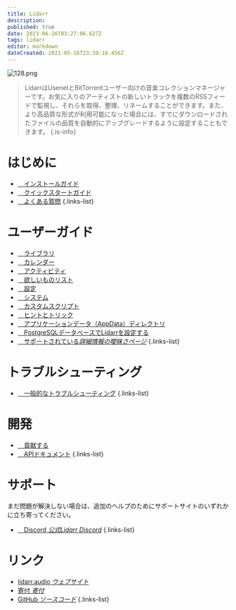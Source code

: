 ```yaml
---
title: Lidarr
description: 
published: true
date: 2023-06-26T03:27:06.627Z
tags: lidarr
editor: markdown
dateCreated: 2021-05-16T23:39:16.456Z
---
```


![128.png](/assets/lidarr/logos/128.png)

> LidarrはUsenetとBitTorrentユーザー向けの音楽コレクションマネージャーです。お気に入りのアーティストの新しいトラックを複数のRSSフィードで監視し、それらを取得、整理、リネームすることができます。また、より高品質な形式が利用可能になった場合には、すでにダウンロードされたファイルの品質を自動的にアップグレードするように設定することもできます。
{.is-info}

# はじめに

- [<i class="fas fa-plus-square"></i>&emsp;インストールガイド](/lidarr/installation)
- [<i class="fas fa-book-open"></i>&emsp;クイックスタートガイド](/lidarr/quick-start-guide)
- [<i class="far fa-question-circle"></i>&emsp;よくある質問](/lidarr/faq)
{.links-list}

# ユーザーガイド

- [<i class="fas fa-play"></i>&emsp;ライブラリ](/lidarr/library)
- [<i class="fas fa-calendar-alt"></i>&emsp;カレンダー](/lidarr/calendar)
- [<i class="fas fa-clock"></i>&emsp;アクティビティ](/lidarr/activity)
- [<i class="fas fa-search-minus"></i>&emsp;欲しいものリスト](/lidarr/wanted)
- [<i class="fas fa-cogs"></i>&emsp;設定](/lidarr/settings)
- [<i class="fas fa-laptop"></i>&emsp;システム](/lidarr/system)
- [<i class="fas fa-scroll"></i>&emsp;カスタムスクリプト](/lidarr/custom-scripts)
- [<i class="fas fa-gifts"></i>&emsp;ヒントとトリック](/lidarr/tips-and-tricks)
- [<i class="fas fa-database"></i>&emsp;アプリケーションデータ（AppData）ディレクトリ](/lidarr/appdata-directory)
- [<i class="fas fa-server"></i>&emsp;PostgreSQLデータベースでLidarrを設定する](/lidarr/postgres-setup)
- [<i class="fas fa-cogs"></i>&emsp;サポートされている*詳細情報の曖昧さページ*](/lidarr/supported)
{.links-list}

# トラブルシューティング

- [<i class="far fa-life-ring"></i>&emsp;一般的なトラブルシューティング](/lidarr/troubleshooting)
{.links-list}

# 開発

- [<i class="fas fa-laptop-code"></i>&emsp;貢献する](/lidarr/contributing)
- [<i class="fas fa-book"></i>&emsp;APIドキュメント](https://lidarr.audio/docs/api/)
{.links-list}

# サポート

まだ問題が解決しない場合は、追加のヘルプのためにサポートサイトのいずれかに立ち寄ってください。

- [<i class="fab fa-discord"></i>&emsp;Discord *公式Lidarr Discord*](https://lidarr.audio/discord)
{.links-list}

# リンク

- [lidarr.audio *ウェブサイト*](https://lidarr.audio)
- [寄付 *寄付*](https://lidarr.audio/donate)
- [GitHub *ソースコード*](https://github.com/lidarr/lidarr)
{.links-list}